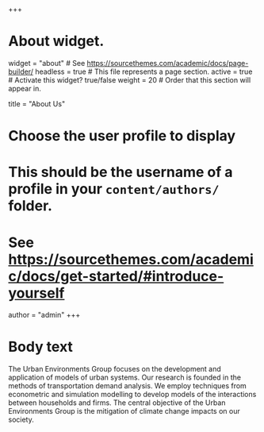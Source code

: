 +++
# About widget.
widget = "about"  # See https://sourcethemes.com/academic/docs/page-builder/
headless = true  # This file represents a page section.
active = true  # Activate this widget? true/false
weight = 20  # Order that this section will appear in.

title = "About Us"

# Choose the user profile to display
# This should be the username of a profile in your `content/authors/` folder.
# See https://sourcethemes.com/academic/docs/get-started/#introduce-yourself
 author = "admin"
+++
# Body text
The Urban Environments Group focuses on the development and application of models of urban systems. Our research is founded in the methods of
transportation demand analysis. We employ techniques from econometric and simulation modelling to develop models of the interactions between households
and firms. The central objective of the Urban Environments Group is the mitigation of climate change impacts on our society.
